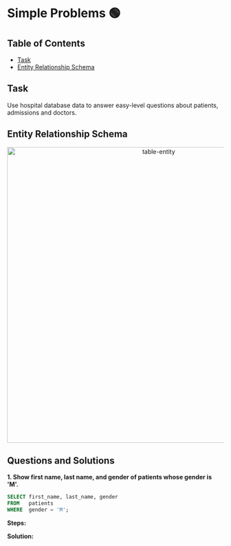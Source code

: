 # Simple Problems 🟢

## Table of Contents
+ [Task](https://github.com/jrgem/SQL-Practice/tree/main/Easy-Problems#table-of-contents/)
+ [Entity Relationship Schema](https://github.com/jrgem/SQL-Practice/tree/main/Easy-Problems#table-of-contents/)

## Task
Use hospital database data to answer easy-level questions about patients, admissions and doctors.

## Entity Relationship Schema
<p align="center">
<img width="689" alt="table-entity" src="https://github.com/jrgem/SQL-Practice/assets/145512344/4ff39843-b2f1-479d-8169-fe0e65334831">
</p>

## Questions and Solutions

**1. Show first name, last name, and gender of patients whose gender is 'M'.**
```sql
SELECT first_name, last_name, gender
FROM   patients
WHERE  gender = 'M';
```

**Steps:**

**Solution:**
